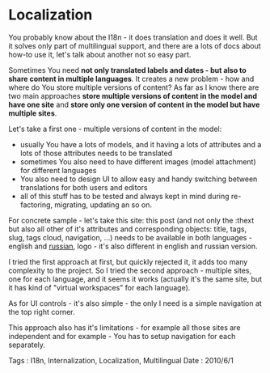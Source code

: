 # Localization

You probably know about the I18n - it does translation and does it well. But it solves only part of multilingual support, and there are a lots of docs about how-to use it, let's talk about another not so easy part.

Sometimes You need **not only translated labels and dates - but also to share content in multiple languages**. It creates a new problem - how and where do You store multiple versions of content?
As far as I know there are two main approaches **store multiple versions of content in the model and have one site** and **store only one version of content in the model but have multiple sites**.

Let's take a first one - multiple versions of content in the model:

- usually You have a lots of models, and it having a lots of attributes and a lots of those attributes needs to be translated
- sometimes You also need to have different images (model attachment) for different languages
- You also need to design UI to allow easy and handy switching between translations for both users and editors
- all of this stuff has to be tested and always kept in mind during re-factoring, migrating, updating an so on.

For concrete sample - let's take this site: this post (and not only the :thext but also all other of it's attributes and corresponding objects: title, tags, slug, tags cloud, navigation, ...)  needs to be available in both languages - english and [russian][russian_article], logo - it's also different in english and russian version.

I tried the first approach at first, but quickly rejected it, it adds too many complexity to the project. So I tried the second approach - multiple sites, one for each language, and it seems it works (actually it's the same site, but it has kind of "virtual workspaces" for each language).

As for UI controls - it's also simple - the only I need is a simple navigation at the top right corner.

This approach also has it's limitations - for example all those sites are independent and for example  - You has to setup navigation for each separately.

Tags : I18n, Internalization, Localization, Multilingual
Date : 2010/6/1

[russian_article]:  /blog-ru/lokalizatsiia-640
